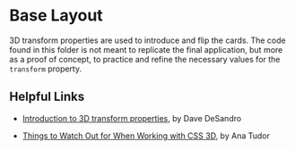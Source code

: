 # Base Layout

3D transform properties are used to introduce and flip the cards. The code found in this folder is not meant to replicate the final application, but more as a proof of concept, to practice and refine the necessary values for the `transform` property.

## Helpful Links

- [Introduction to 3D transform properties](https://3dtransforms.desandro.com), by Dave DeSandro

- [Things to Watch Out for When Working with CSS 3D](https://css-tricks.com/things-watch-working-css-3d/), by Ana Tudor
